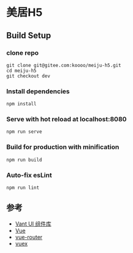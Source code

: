 # 美居H5

## Build Setup

### clone repo 

```
git clone git@gitee.com:koooo/meiju-h5.git
cd meiju-h5
git checkout dev
```

### Install dependencies
```
npm install
```

### Serve with hot reload at localhost:8080
```
npm run serve
```

### Build for production with minification
```
npm run build
```

### Auto-fix esLint
```
npm run lint
```

## 参考

* [Vant UI 组件库](https://youzan.github.io/vant/#/zh-CN/intro)
* [Vue](https://cn.vuejs.org/)
* [vue-router](https://router.vuejs.org/zh/)
* [vuex](https://vuex.vuejs.org/zh/)
   



